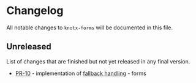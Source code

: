 # Changelog
All notable changes to `knotx-forms` will be documented in this file.

## Unreleased
List of changes that are finished but not yet released in any final version.

- [PR-10](https://github.com/Knotx/knotx-forms/pull/10) - implementation of [fallback handling](https://github.com/Cognifide/knotx/issues/466) - forms
